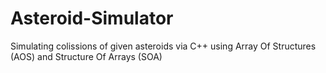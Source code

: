 # Asteroid-Simulator
Simulating colissions of given asteroids via C++ using Array Of Structures (AOS) and Structure Of Arrays (SOA)
